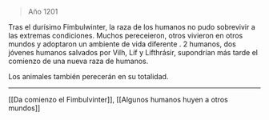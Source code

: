 > Año 1201

Tras el durísimo Fimbulwinter, la raza de los humanos no pudo sobrevivir a las extremas condiciones. Muchos pereceieron, otros vivieron en otros mundos y adoptaron un ambiente de vida diferente . 2 humanos, dos jóvenes humanos salvados por Vilh, Líf y Lifthrásir, supondrían más tarde el comienzo de una nueva raza de humanos.

Los animales también perecerán en su totalidad.

---

[[Da comienzo el Fimbulvinter]], [[Algunos humanos huyen a otros mundos]]